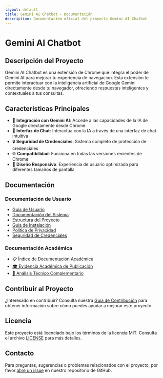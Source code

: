 ```yaml
---
layout: default
title: Gemini AI Chatbot - Documentación
description: Documentación oficial del proyecto Gemini AI Chatbot
---
```


# Gemini AI Chatbot

## Descripción del Proyecto

Gemini AI Chatbot es una extensión de Chrome que integra el poder de Gemini AI para mejorar tu experiencia de navegación. Esta extensión te permite interactuar con la inteligencia artificial de Google Gemini directamente desde tu navegador, ofreciendo respuestas inteligentes y contextuales a tus consultas.

## Características Principales

- 🚀 **Integración con Gemini AI**: Accede a las capacidades de la IA de Google directamente desde Chrome
- 💬 **Interfaz de Chat**: Interactúa con la IA a través de una interfaz de chat intuitiva
- 🔒 **Seguridad de Credenciales**: Sistema completo de protección de credenciales
- 🌐 **Compatibilidad**: Funciona en todas las versiones recientes de Chrome
- 📱 **Diseño Responsivo**: Experiencia de usuario optimizada para diferentes tamaños de pantalla

## Documentación

### Documentación de Usuario
- [Guía de Usuario](USER_GUIDE.html)
- [Documentación del Sistema](SYSTEM_DOCUMENTATION.html)
- [Estructura del Proyecto](PROJECT_STRUCTURE.html)
- [Guía de Instalación](INSTALLATION.html)
- [Política de Privacidad](PRIVACY_POLICY.html)
- [Seguridad de Credenciales](SEGURIDAD_CREDENCIALES.html)

### Documentación Académica
- [📋 Índice de Documentación Académica](DOCUMENTACION_ACADEMICA_INDEX.html)
- [🎓 Evidencia Académica de Publicación](EVIDENCIA_ACADEMICA_PUBLICACION.html)
- [🔬 Análisis Técnico Complementario](ANALISIS_TECNICO_COMPLEMENTARIO.html)

## Contribuir al Proyecto

¿Interesado en contribuir? Consulta nuestra [Guía de Contribución](CONTRIBUTING.html) para obtener información sobre cómo puedes ayudar a mejorar este proyecto.

## Licencia

Este proyecto está licenciado bajo los términos de la licencia MIT. Consulta el archivo [LICENSE](LICENSE) para más detalles.

## Contacto

Para preguntas, sugerencias o problemas relacionados con el proyecto, por favor [abre un issue](https://github.com/shaydev-crear/Gemini-AI-Chatbot/issues) en nuestro repositorio de GitHub.